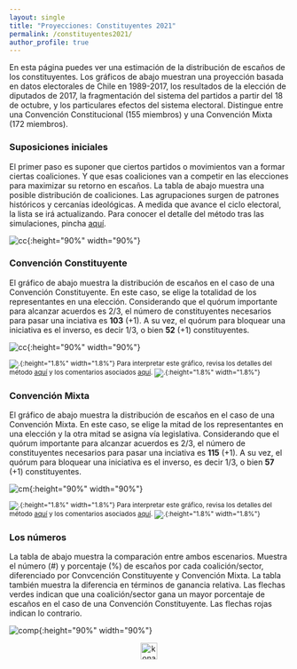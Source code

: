 ```yaml
---
layout: single
title: "Proyecciones: Constituyentes 2021"
permalink: /constituyentes2021/
author_profile: true
---
```


En esta página puedes ver una estimación de la distribución de escaños de los constituyentes. Los gráficos de abajo muestran una proyección basada en datos electorales de Chile en 1989-2017, los resultados de la elección de diputados de 2017, la fragmentación del sistema del partidos a partir del 18 de octubre, y los particulares efectos del sistema electoral. Distingue entre una Convención Constitucional (155 miembros) y una Convención Mixta (172 miembros).


### Suposiciones iniciales

El primer paso es suponer que ciertos partidos o movimientos van a formar ciertas coaliciones. Y que esas coaliciones van a competir en las elecciones para maximizar su retorno en escaños. La tabla de abajo muestra una posible distribución de coaliciones. Las agrupaciones surgen de patrones históricos y cercanías ideológicas. A medida que avance el ciclo electoral, la lista se irá actualizando. Para conocer el detalle del método tras las simulaciones, pincha [aquí](https://tresquintos.cl/sx/).


![cc](/images/constituyente2021/coaliciones.png){:height="90%" width="90%"}


### Convención Constituyente

El gráfico de abajo muestra la distribución de escaños en el caso de una Convención Constituyente. En este caso, se elige la totalidad de los representantes en una elección. Considerando que el quórum importante para alcanzar acuerdos es 2/3, el número de constituyentes necesarios para pasar una inciativa es **103** (+1). A su vez, el quórum para bloquear una iniciativa es el inverso, es decir 1/3, o bien **52** (+1) constituyentes.

![cc](/images/constituyente2021/cc.png){:height="90%" width="90%"}

<sub>![.](/images/danger.png){:height="1.8%" width="1.8%"} Para interpretar este gráfico, revisa los detalles del método [aquí](https://tresquintos.cl/sx/) y los comentarios asociados [aquí](https://tresquintos.cl/posts/2020/03/caveat/). ![.](/images/danger.png){:height="1.8%" width="1.8%"} </sub>

### Convención Mixta

El gráfico de abajo muestra la distribución de escaños en el caso de una Convención Mixta. En este caso, se elige la mitad de los representantes en una elección y la otra mitad se asigna vía legislativa. Considerando que el quórum importante para alcanzar acuerdos es 2/3, el número de constituyentes necesarios para pasar una inciativa es **115** (+1). A su vez, el quórum para bloquear una iniciativa es el inverso, es decir 1/3, o bien **57** (+1) constituyentes.

![cm](/images/constituyente2021/cm.png){:height="90%" width="90%"}

<sub>![.](/images/danger.png){:height="1.8%" width="1.8%"} Para interpretar este gráfico, revisa los detalles del método [aquí](https://tresquintos.cl/sx/) y los comentarios asociados [aquí](https://tresquintos.cl/posts/2020/03/caveat/). ![.](/images/danger.png){:height="1.8%" width="1.8%"} </sub>


### Los números

La tabla de abajo muestra la comparación entre ambos escenarios. Muestra el número (#) y porcentaje (%) de escaños por cada coalición/sector, diferenciado por Convcención Constituyente y Convención Mixta. La tabla también muestra la diferencia en términos de ganancia relativa. Las flechas verdes indican que una coalición/sector gana un mayor porcentaje de escaños en el caso de una Convención Constituyente. Las flechas rojas indican lo contrario.

![comp](/images/constituyente2021/comp.png){:height="90%" width="90%"}


<!-- NES -->
<style>
.aligncenter {
    text-align: center;
}
</style>
<p class="aligncenter">
    <img src="/images/nes.png" width="30" height="30" alt="konami" />
</p>
<script src="/js/topsecret.js"></script>


<!-- Favicon -->
<link rel="apple-touch-icon" sizes="180x180" href="/apple-touch-icon.png">
<link rel="icon" type="image/png" sizes="32x32" href="/favicon-32x32.png">
<link rel="icon" type="image/png" sizes="16x16" href="/favicon-16x16.png">
<link rel="manifest" href="/site.webmanifest">
<link rel="mask-icon" href="/safari-pinned-tab.svg" color="#5bbad5">
<meta name="msapplication-TileColor" content="#b91d47">
<meta name="theme-color" content="#ffffff">
